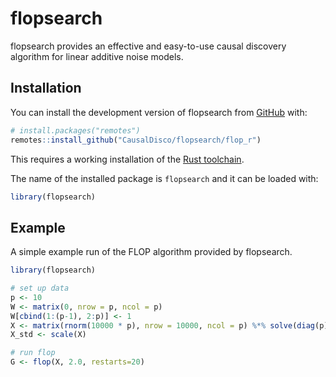 
<!-- README.md is generated from README.Rmd. Please edit that file -->

# flopsearch

<!-- badges: start -->

<!-- badges: end -->

flopsearch provides an effective and easy-to-use causal discovery
algorithm for linear additive noise models.

## Installation

You can install the development version of flopsearch from
[GitHub](https://github.com/) with:

``` r
# install.packages("remotes")
remotes::install_github("CausalDisco/flopsearch/flop_r")
```

This requires a working installation of the [Rust
toolchain](https://rust-lang.org/tools/install/).

The name of the installed package is `flopsearch` and it can be loaded
with:

``` r
library(flopsearch)
```

## Example

A simple example run of the FLOP algorithm provided by flopsearch.

``` r
library(flopsearch)

# set up data
p <- 10
W <- matrix(0, nrow = p, ncol = p)
W[cbind(1:(p-1), 2:p)] <- 1
X <- matrix(rnorm(10000 * p), nrow = 10000, ncol = p) %*% solve(diag(p) - W)
X_std <- scale(X)

# run flop
G <- flop(X, 2.0, restarts=20)
```
